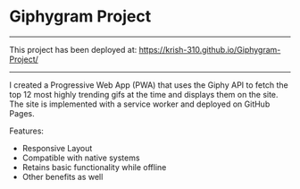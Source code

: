 # Giphygram Project

---

This project has been deployed at: https://krish-310.github.io/Giphygram-Project/

---

I created a Progressive Web App (PWA) that uses the Giphy API to fetch the top 12 most highly trending gifs at the time and displays them on the site. The site is implemented with a service worker and deployed on GitHub Pages. 

Features:
- Responsive Layout
- Compatible with native systems 
- Retains basic functionality while offline
- Other benefits as well
